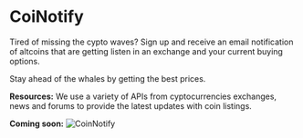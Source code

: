 # CoiNotify
Tired of missing the cypto waves?
Sign up and receive an email notification of altcoins that are getting listen in an exchange and your current buying options.

Stay ahead of the whales by getting the best prices.


**Resources:**
We use a variety of APIs from cyptocurrencies exchanges, news and forums to provide the latest updates with coin listings.



**Coming soon:**
![CoinNotify](https://github.com/diazeddym/CoinNotify/assets/17624279/892f5073-5c3c-4c1b-be97-cb257e25065e)

